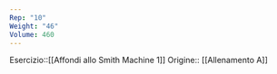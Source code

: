 ```yaml
---
Rep: "10"
Weight: "46"
Volume: 460
---
```

Esercizio::[[Affondi allo Smith Machine 1]]
Origine:: [[Allenamento A]]